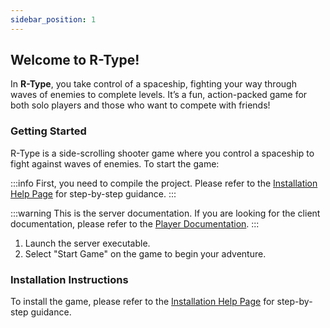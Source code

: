 ```yaml
---
sidebar_position: 1
---
```


## Welcome to R-Type!

In **R-Type**, you take control of a spaceship, fighting your way through waves of enemies to complete levels. It’s a fun, action-packed game for both solo players and those who want to compete with friends!

### Getting Started

R-Type is a side-scrolling shooter game where you control a spaceship to fight against waves of enemies. To start the game:

:::info
First, you need to compile the project. Please refer to the [Installation Help Page](../installation/) for step-by-step guidance.
:::

:::warning
This is the server documentation. If you are looking for the client documentation, please refer to the [Player Documentation](../Client/Player%20Documentation.md).
:::

1. Launch the server executable.
2. Select "Start Game" on the game to begin your adventure.

### Installation Instructions

To install the game, please refer to the [Installation Help Page](../installation/) for step-by-step guidance.

